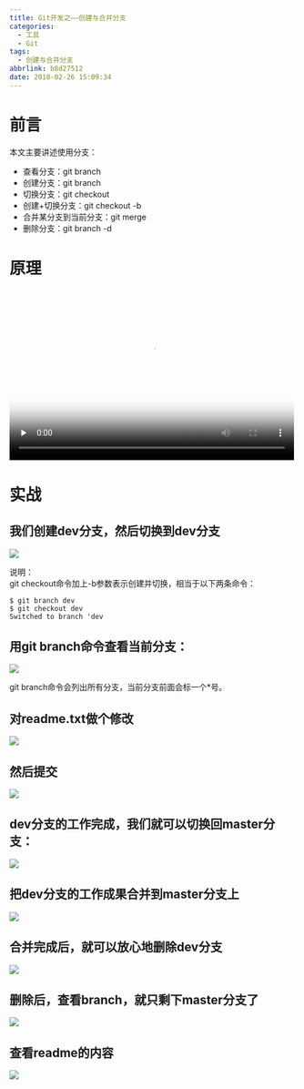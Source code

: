 ```yaml
---
title: Git开发之——创建与合并分支
categories:
  - 工具
  - Git
tags:
  - 创建与合并分支
abbrlink: b8d27512
date: 2018-02-26 15:09:34
---
```

# 前言  

本文主要讲述使用分支：

- 查看分支：git branch
- 创建分支：git branch <name>
- 切换分支：git checkout <name>
- 创建+切换分支：git checkout -b <name>
- 合并某分支到当前分支：git merge <name>
- 删除分支：git branch -d <name>  

<!--more-->  

# 原理 
 
<video id="video" height=300 width=500 controls="" preload="none" poster="http://p4plw91nh.bkt.clouddn.com/git-branch-video-view.png">
      <source id="mp4" src="http://p4plw91nh.bkt.clouddn.com/master-and-dev-ff.mp4" type="video/mp4">
    </video>



# 实战  
## 我们创建dev分支，然后切换到dev分支  
![][2]  
  
说明：  
git checkout命令加上-b参数表示创建并切换，相当于以下两条命令：  

	$ git branch dev
	$ git checkout dev
	Switched to branch 'dev   
## 用git branch命令查看当前分支：  
![][3]   

git branch命令会列出所有分支，当前分支前面会标一个*号。

## 对readme.txt做个修改 
![][4]  
## 然后提交  
![][5]  
## dev分支的工作完成，我们就可以切换回master分支：  
![][6]  
## 把dev分支的工作成果合并到master分支上  
![][7]  
## 合并完成后，就可以放心地删除dev分支  
![][8]  
## 删除后，查看branch，就只剩下master分支了 
![][9]  
## 查看readme的内容 
![][10]


[1]: https://cdn.jsdelivr.net/gh/PGzxc/CDN/blog-image/master-and-dev-ff.mp4
[2]: https://cdn.jsdelivr.net/gh/PGzxc/CDN/blog-image/git-branch-create-dev.png
[3]: https://cdn.jsdelivr.net/gh/PGzxc/CDN/blog-image/git-branch-look-dev.png
[4]: https://cdn.jsdelivr.net/gh/PGzxc/CDN/blog-image/git-branch-add-content.png
[5]: https://cdn.jsdelivr.net/gh/PGzxc/CDN/blog-image/git-branch-add-commit.png
[6]: https://cdn.jsdelivr.net/gh/PGzxc/CDN/blog-image/git-branch-swich-master.png  
[7]: https://cdn.jsdelivr.net/gh/PGzxc/CDN/blog-image/git-branch-merge-dev.png
[8]: https://cdn.jsdelivr.net/gh/PGzxc/CDN/blog-image/git-branch-del-dev.png
[9]: https://cdn.jsdelivr.net/gh/PGzxc/CDN/blog-image/git-branch-del-branch.png
[10]: https://cdn.jsdelivr.net/gh/PGzxc/CDN/blog-image/git-branch-cat-readme-last.png
